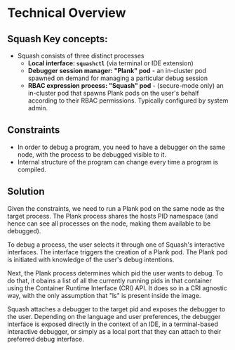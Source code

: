 # Technical Overview

## Squash Key concepts:
- Squash consists of three distinct processes
  - **Local interface: `squashctl`** (via terminal or IDE extension)
  - **Debugger session manager: "Plank" pod** - an in-cluster pod spawned on demand for managing a particular debug session
  - **RBAC expression process: "Squash" pod** - (secure-mode only) an in-cluster pod that spawns Plank pods on the user's behalf according to their RBAC permissions. Typically configured by system admin.


## Constraints
- In order to debug a program, you need to have a debugger on the same node, with the process to be debugged visible to it.
- Internal structure of the program can change every time a program is compiled.

## Solution

Given the constraints, we need to run a Plank pod on the same node as the target process. The Plank process shares the hosts PID namespace (and hence can see all processes on the node, making them available to be debugged). 

To debug a process, the user selects it through one of Squash's interactive interfaces. The interface triggers the creation of a Plank pod. The Plank pod is initiated with knowledge of the user's debug intentions.

Next, the Plank process determines which pid the user wants to debug. To do that, it obains a list of all the 
currently running pids in that container using the Container Runtime Interface (CRI) API. It does so in a CRI agnostic way, with the only assumption that "ls" is present inside the image.

Squash attaches a debugger to the target pid and exposes the debugger to the user. Depending on the language and user preferences, the debugger interface is exposed directly in the context of an IDE, in a terminal-based interactive debugger, or simply as a local port that they can attach to their preferred debug interface.
